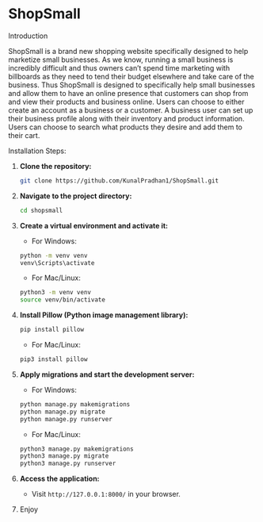 # ShopSmall

Introduction

ShopSmall is a brand new shopping website specifically designed to help marketize small businesses. As we know, running a small business is incredibly difficult and thus owners can’t spend time marketing with billboards as they need to tend their budget elsewhere and take care of the business. Thus ShopSmall is designed to specifically help small businesses and allow them to have an online presence that customers can shop from and view their products and business online. Users can choose to either create an account as a business or a customer. A business user can set up their business profile along with their inventory and product information. Users can choose to search what products they desire and add them to their cart. 

Installation
Steps:
1. **Clone the repository:**
    ```bash
    git clone https://github.com/KunalPradhan1/ShopSmall.git
    ```

2. **Navigate to the project directory:**
    ```bash
    cd shopsmall
    ```

3. **Create a virtual environment and activate it:**
   - For Windows:
    ```bash
    python -m venv venv
    venv\Scripts\activate
    ```
   - For Mac/Linux:
    ```bash
    python3 -m venv venv
    source venv/bin/activate
    ```

4. **Install Pillow (Python image management library):**
    ```bash
    pip install pillow
    ```
    - For Mac/Linux:
    ```bash
    pip3 install pillow
    ```

5. **Apply migrations and start the development server:**
   - For Windows:
    ```bash
    python manage.py makemigrations
    python manage.py migrate
    python manage.py runserver
    ```
   - For Mac/Linux:
    ```bash
    python3 manage.py makemigrations
    python3 manage.py migrate
    python3 manage.py runserver
    ```

6. **Access the application:**
   - Visit `http://127.0.0.1:8000/` in your browser.

7. Enjoy


